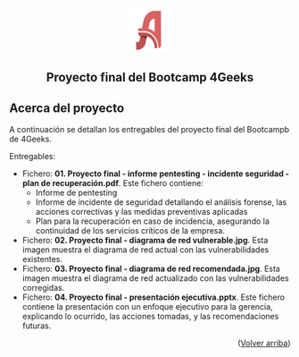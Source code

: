 <!-- 
Entrega del proyecto final del Bootcamp 4Geeks 
Autor: Francisco Aguiar
Fecha: julio 2025
-->
<a id="readme-top"></a>

<!-- PROJECT LOGO -->
<br />
<div align="center">
  <a href="https://github.com/othneildrew/Best-README-Template">
    <img src="images/logo_ati.png" alt="Logo" width="80" height="80">
  </a>
  <h2 align="center">Proyecto final del Bootcamp 4Geeks</h2>
</div>

## Acerca del proyecto

A continuación se detallan los entregables del proyecto final del Bootcampb de 4Geeks.

Entregables:
* Fichero: <strong>01. Proyecto final - informe pentesting - incidente seguridad - plan de recuperación.pdf</strong>. Este fichero contiene:
  * Informe de pentesting
  * Informe de incidente de seguridad detallando el análisis forense, las acciones correctivas y las medidas preventivas aplicadas
  * Plan para la recuperación en caso de incidencia, asegurando la continuidad de los servicios críticos de la empresa.
* Fichero: <strong>02. Proyecto final - diagrama de red vulnerable.jpg</strong>. Esta imagen muestra el diagrama de red actual con las vulnerabilidades existentes.
* Fichero: <strong>03. Proyecto final - diagrama de red recomendada.jpg</strong>. Esta imagen muestra el diagrama de red actualizado con las vulnerabilidades corregidas.
* Fichero: <strong>04. Proyecto final - presentación ejecutiva.pptx</strong>. Este fichero contiene la presentación con un enfoque ejecutivo para la gerencia, explicando lo ocurrido, las acciones tomadas, y las recomendaciones futuras.

<p align="right">(<a href="#readme-top">Volver arriba</a>)</p>
